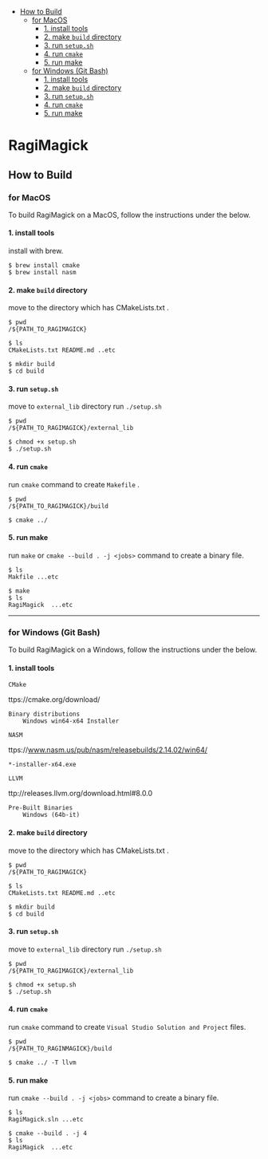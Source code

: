   - [How to Build](#how-to-build)
    - [for MacOS](#for-macos)
      - [1. install tools](#1-install-tools)
      - [2. make `build` directory](#2-make-build-directory)
      - [3. run `setup.sh`](#3-run-setupsh)
      - [4. run `cmake`](#4-run-cmake)
      - [5. run make](#5-run-make)
    - [for Windows (Git Bash)](#for-windows-git-bash)
      - [1. install tools](#1-install-tools-1)
      - [2. make `build` directory](#2-make-build-directory-1)
      - [3. run `setup.sh`](#3-run-setupsh-1)
      - [4. run `cmake`](#4-run-cmake-1)
      - [5. run make](#5-run-make-1)

# RagiMagick

## How to Build

### for MacOS

To build RagiMagick on a MacOS, follow the instructions under the below.  

#### 1. install tools
install with brew.

```
$ brew install cmake
$ brew install nasm
```

#### 2. make `build` directory
move to the directory which has CMakeLists.txt .

```
$ pwd
/${PATH_TO_RAGIMAGICK}

$ ls
CMakeLists.txt README.md ..etc

$ mkdir build
$ cd build
```

#### 3. run `setup.sh`
move to `external_lib` directory
run `./setup.sh`

```
$ pwd
/${PATH_TO_RAGIMAGICK}/external_lib

$ chmod +x setup.sh
$ ./setup.sh
```

#### 4. run `cmake`
run `cmake` command to create `Makefile` .

```
$ pwd
/${PATH_TO_RAGIMAGICK}/build

$ cmake ../
```

#### 5. run make
run `make` or `cmake --build . -j <jobs>` command to create a binary file.

```
$ ls
Makfile ...etc

$ make
$ ls
RagiMagick  ...etc
```

---

### for Windows (Git Bash)

To build RagiMagick on a Windows, follow the instructions under the below.  

#### 1. install tools
`CMake`

ttps://cmake.org/download/
```
Binary distributions
    Windows win64-x64 Installer
```

`NASM`

ttps://www.nasm.us/pub/nasm/releasebuilds/2.14.02/win64/
```
*-installer-x64.exe
```

`LLVM`

ttp://releases.llvm.org/download.html#8.0.0
```
Pre-Built Binaries
    Windows (64b-it)
```

#### 2. make `build` directory
move to the directory which has CMakeLists.txt .

```
$ pwd
/${PATH_TO_RAGIMAGICK}

$ ls
CMakeLists.txt README.md ..etc

$ mkdir build
$ cd build
```

#### 3. run `setup.sh`
move to `external_lib` directory
run `./setup.sh`

```
$ pwd
/${PATH_TO_RAGIMAGICK}/external_lib

$ chmod +x setup.sh
$ ./setup.sh
```

#### 4. run `cmake`
run `cmake` command to create `Visual Studio Solution and Project` files.

```
$ pwd
/${PATH_TO_RAGINMAGICK}/build

$ cmake ../ -T llvm
```

#### 5. run make
run `cmake --build . -j <jobs>` command to create a binary file.

```
$ ls
RagiMagick.sln ...etc

$ cmake --build . -j 4
$ ls
RagiMagick  ...etc
```
